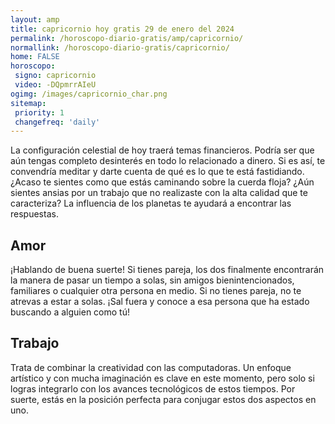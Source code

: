 ```yaml
---
layout: amp
title: capricornio hoy gratis 29 de enero del 2024 
permalink: /horoscopo-diario-gratis/amp/capricornio/
normallink: /horoscopo-diario-gratis/capricornio/
home: FALSE
horoscopo:
 signo: capricornio
 video: -DQpmrrAIeU
ogimg: /images/capricornio_char.png
sitemap:
 priority: 1
 changefreq: 'daily'
---
```



La configuración celestial de hoy traerá temas financieros. Podría ser que aún tengas completo desinterés en todo lo relacionado a dinero. Si es así, te convendría meditar y darte cuenta de qué es lo que te está fastidiando. ¿Acaso te sientes como que estás caminando sobre la cuerda floja? ¿Aún sientes ansias por un trabajo que no realizaste con la alta calidad que te caracteriza? La influencia de los planetas te ayudará a encontrar las respuestas.

## Amor

¡Hablando de buena suerte! Si tienes pareja, los dos finalmente encontrarán la manera de pasar un tiempo a solas, sin amigos bienintencionados, familiares o cualquier otra persona en medio. Si no tienes pareja, no te atrevas a estar a solas. ¡Sal fuera y conoce a esa persona que ha estado buscando a alguien como tú!

## Trabajo

Trata de combinar la creatividad con las computadoras. Un enfoque artístico y con mucha imaginación es clave en este momento, pero solo si logras integrarlo con los avances tecnológicos de estos tiempos. Por suerte, estás en la posición perfecta para conjugar estos dos aspectos en uno.